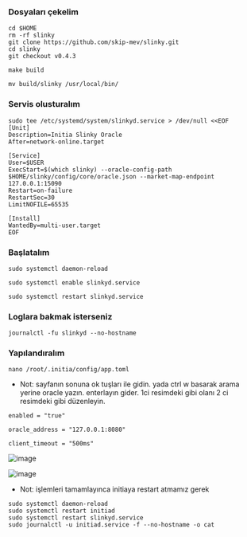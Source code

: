 ### Dosyaları çekelim
```console
cd $HOME
rm -rf slinky
git clone https://github.com/skip-mev/slinky.git
cd slinky
git checkout v0.4.3
```
```console
make build
```
```console
mv build/slinky /usr/local/bin/
```
### Servis olusturalım
```console
sudo tee /etc/systemd/system/slinkyd.service > /dev/null <<EOF
[Unit]
Description=Initia Slinky Oracle
After=network-online.target

[Service]
User=$USER
ExecStart=$(which slinky) --oracle-config-path $HOME/slinky/config/core/oracle.json --market-map-endpoint 127.0.0.1:15090
Restart=on-failure
RestartSec=30
LimitNOFILE=65535

[Install]
WantedBy=multi-user.target
EOF
```
### Başlatalım
```console
sudo systemctl daemon-reload
```
```console
sudo systemctl enable slinkyd.service
```
```console
sudo systemctl restart slinkyd.service
```
### Loglara bakmak isterseniz
```console
journalctl -fu slinkyd --no-hostname
```
### Yapılandıralım
```console
nano /root/.initia/config/app.toml
```
* Not: sayfanın sonuna ok tuşları ile gidin. yada ctrl w basarak arama yerine oracle yazın. enterlayın gider. 1ci resimdeki gibi olanı 2 ci resimdeki gibi düzenleyin.
```console
enabled = "true"
```
```console
oracle_address = "127.0.0.1:8080"
```
```console
client_timeout = "500ms"
```

![image](https://github.com/Core-Node-Team/Testnet-TR/assets/91562185/7c3c9f54-dcb3-42c7-bd5a-0c5b81fb85b4)

![image](https://github.com/Core-Node-Team/Testnet-TR/assets/91562185/e767f310-efde-4c19-955f-8d2120a918a7)

* Not: işlemleri tamamlayınca initiaya restart atmamız gerek
```console
sudo systemctl daemon-reload
sudo systemctl restart initiad
sudo systemctl restart slinkyd.service
sudo journalctl -u initiad.service -f --no-hostname -o cat
```
